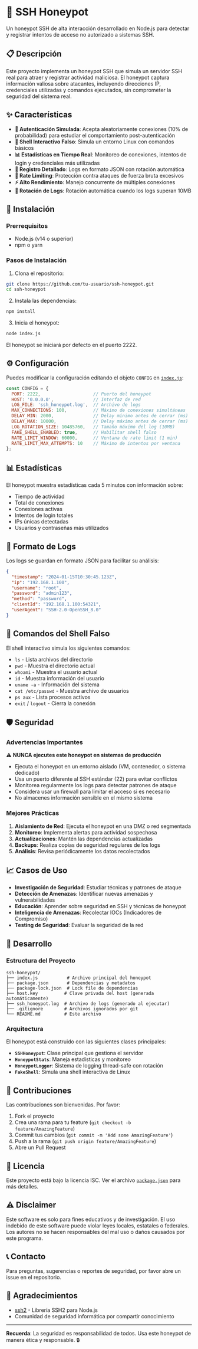 # 🍯 SSH Honeypot

Un honeypot SSH de alta interacción desarrollado en Node.js para detectar y registrar intentos de acceso no autorizado a sistemas SSH.

## 📋 Descripción

Este proyecto implementa un honeypot SSH que simula un servidor SSH real para atraer y registrar actividad maliciosa. El honeypot captura información valiosa sobre atacantes, incluyendo direcciones IP, credenciales utilizadas y comandos ejecutados, sin comprometer la seguridad del sistema real.

## ✨ Características

- **🔐 Autenticación Simulada**: Acepta aleatoriamente conexiones (10% de probabilidad) para estudiar el comportamiento post-autenticación
- **🐚 Shell Interactivo Falso**: Simula un entorno Linux con comandos básicos
- **📊 Estadísticas en Tiempo Real**: Monitoreo de conexiones, intentos de login y credenciales más utilizadas
- **📝 Registro Detallado**: Logs en formato JSON con rotación automática
- **🚦 Rate Limiting**: Protección contra ataques de fuerza bruta excesivos
- **⚡ Alto Rendimiento**: Manejo concurrente de múltiples conexiones
- **🔄 Rotación de Logs**: Rotación automática cuando los logs superan 10MB

## 🚀 Instalación

### Prerrequisitos

- Node.js (v14 o superior)
- npm o yarn

### Pasos de Instalación

1. Clona el repositorio:
```bash
git clone https://github.com/tu-usuario/ssh-honeypot.git
cd ssh-honeypot
```

2. Instala las dependencias:
```bash
npm install
```

3. Inicia el honeypot:
```bash
node index.js
```

El honeypot se iniciará por defecto en el puerto 2222.

## ⚙️ Configuración

Puedes modificar la configuración editando el objeto `CONFIG` en [`index.js`](index.js:10):

```javascript
const CONFIG = {
  PORT: 2222,                    // Puerto del honeypot
  HOST: '0.0.0.0',               // Interfaz de red
  LOG_FILE: 'ssh_honeypot.log',  // Archivo de logs
  MAX_CONNECTIONS: 100,          // Máximo de conexiones simultáneas
  DELAY_MIN: 2000,               // Delay mínimo antes de cerrar (ms)
  DELAY_MAX: 10000,              // Delay máximo antes de cerrar (ms)
  LOG_ROTATION_SIZE: 10485760,   // Tamaño máximo del log (10MB)
  FAKE_SHELL_ENABLED: true,      // Habilitar shell falso
  RATE_LIMIT_WINDOW: 60000,      // Ventana de rate limit (1 min)
  RATE_LIMIT_MAX_ATTEMPTS: 10    // Máximo de intentos por ventana
};
```

## 📊 Estadísticas

El honeypot muestra estadísticas cada 5 minutos con información sobre:

- Tiempo de actividad
- Total de conexiones
- Conexiones activas
- Intentos de login totales
- IPs únicas detectadas
- Usuarios y contraseñas más utilizados

## 📝 Formato de Logs

Los logs se guardan en formato JSON para facilitar su análisis:

```json
{
  "timestamp": "2024-01-15T10:30:45.123Z",
  "ip": "192.168.1.100",
  "username": "root",
  "password": "admin123",
  "method": "password",
  "clientId": "192.168.1.100:54321",
  "userAgent": "SSH-2.0-OpenSSH_8.0"
}
```

## 🐚 Comandos del Shell Falso

El shell interactivo simula los siguientes comandos:

- `ls` - Lista archivos del directorio
- `pwd` - Muestra el directorio actual
- `whoami` - Muestra el usuario actual
- `id` - Muestra información del usuario
- `uname -a` - Información del sistema
- `cat /etc/passwd` - Muestra archivo de usuarios
- `ps aux` - Lista procesos activos
- `exit` / `logout` - Cierra la conexión

## 🛡️ Seguridad

### Advertencias Importantes

⚠️ **NUNCA ejecutes este honeypot en sistemas de producción**

- Ejecuta el honeypot en un entorno aislado (VM, contenedor, o sistema dedicado)
- Usa un puerto diferente al SSH estándar (22) para evitar conflictos
- Monitorea regularmente los logs para detectar patrones de ataque
- Considera usar un firewall para limitar el acceso si es necesario
- No almacenes información sensible en el mismo sistema

### Mejores Prácticas

1. **Aislamiento de Red**: Ejecuta el honeypot en una DMZ o red segmentada
2. **Monitoreo**: Implementa alertas para actividad sospechosa
3. **Actualizaciones**: Mantén las dependencias actualizadas
4. **Backups**: Realiza copias de seguridad regulares de los logs
5. **Análisis**: Revisa periódicamente los datos recolectados

## 📈 Casos de Uso

- **Investigación de Seguridad**: Estudiar técnicas y patrones de ataque
- **Detección de Amenazas**: Identificar nuevas amenazas y vulnerabilidades
- **Educación**: Aprender sobre seguridad en SSH y técnicas de honeypot
- **Inteligencia de Amenazas**: Recolectar IOCs (Indicadores de Compromiso)
- **Testing de Seguridad**: Evaluar la seguridad de la red

## 🔧 Desarrollo

### Estructura del Proyecto

```
ssh-honeypot/
├── index.js           # Archivo principal del honeypot
├── package.json       # Dependencias y metadatos
├── package-lock.json  # Lock file de dependencias
├── host.key          # Clave privada del host (generada automáticamente)
├── ssh_honeypot.log  # Archivo de logs (generado al ejecutar)
├── .gitignore        # Archivos ignorados por git
└── README.md         # Este archivo
```

### Arquitectura

El honeypot está construido con las siguientes clases principales:

- **`SSHHoneypot`**: Clase principal que gestiona el servidor
- **`HoneypotStats`**: Maneja estadísticas y monitoreo
- **`HoneypotLogger`**: Sistema de logging thread-safe con rotación
- **`FakeShell`**: Simula una shell interactiva de Linux

## 🤝 Contribuciones

Las contribuciones son bienvenidas. Por favor:

1. Fork el proyecto
2. Crea una rama para tu feature (`git checkout -b feature/AmazingFeature`)
3. Commit tus cambios (`git commit -m 'Add some AmazingFeature'`)
4. Push a la rama (`git push origin feature/AmazingFeature`)
5. Abre un Pull Request

## 📄 Licencia

Este proyecto está bajo la licencia ISC. Ver el archivo [`package.json`](package.json:10) para más detalles.

## ⚠️ Disclaimer

Este software es solo para fines educativos y de investigación. El uso indebido de este software puede violar leyes locales, estatales o federales. Los autores no se hacen responsables del mal uso o daños causados por este programa.

## 📞 Contacto

Para preguntas, sugerencias o reportes de seguridad, por favor abre un issue en el repositorio.

## 🙏 Agradecimientos

- [ssh2](https://github.com/mscdex/ssh2) - Librería SSH2 para Node.js
- Comunidad de seguridad informática por compartir conocimiento

---

**Recuerda**: La seguridad es responsabilidad de todos. Usa este honeypot de manera ética y responsable. 🔒